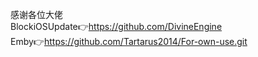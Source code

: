 感谢各位大佬  
BlockiOSUpdate👉https://github.com/DivineEngine  
Emby👉https://github.com/Tartarus2014/For-own-use.git
